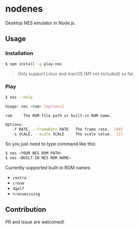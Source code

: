 # nodenes

Desktop NES emulator in Node.js.

## Usage

### Installation

```bash
$ npm install -g play-nes
```

> Only support Linux and macOS (M1 not included) so far.

### Play

```bash
$ nes --help

Usage: nes <rom> [options]

rom     The ROM file path or built-in ROM name.

Options:
   -f RATE, --frameRate RATE   The frame rate.  [60]
   -s SCALE, --scale SCALE     The scale value.  [2]
```

So you just need to type command like this:

```bash
$ nes <YOUR NES ROM PATH>
$ nes <BUILT-IN NES ROM NAME>
```

Currently supported built-in ROM names:

+ `contra`
+ `croom`
+ `dgolf`
+ `transmissing`

## Contribution

PR and Issue are welcomed!
